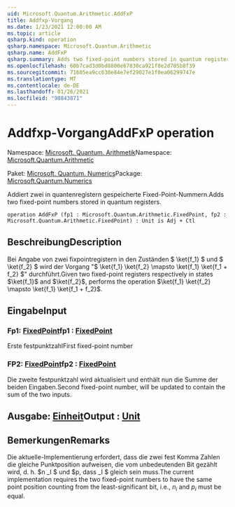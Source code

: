 ```yaml
---
uid: Microsoft.Quantum.Arithmetic.AddFxP
title: Addfxp-Vorgang
ms.date: 1/23/2021 12:00:00 AM
ms.topic: article
qsharp.kind: operation
qsharp.namespace: Microsoft.Quantum.Arithmetic
qsharp.name: AddFxP
qsharp.summary: Adds two fixed-point numbers stored in quantum registers.
ms.openlocfilehash: 60b7cad3d0bd8800e67830ca921f8e2d705b8f39
ms.sourcegitcommit: 71605ea9cc630e84e7ef29027e1f0ea06299747e
ms.translationtype: MT
ms.contentlocale: de-DE
ms.lasthandoff: 01/26/2021
ms.locfileid: "98843871"
---
```

# <a name="addfxp-operation"></a><span data-ttu-id="77e2f-102">Addfxp-Vorgang</span><span class="sxs-lookup"><span data-stu-id="77e2f-102">AddFxP operation</span></span>

<span data-ttu-id="77e2f-103">Namespace: [Microsoft. Quantum. Arithmetik](xref:Microsoft.Quantum.Arithmetic)</span><span class="sxs-lookup"><span data-stu-id="77e2f-103">Namespace: [Microsoft.Quantum.Arithmetic](xref:Microsoft.Quantum.Arithmetic)</span></span>

<span data-ttu-id="77e2f-104">Paket: [Microsoft. Quantum. Numerics](https://nuget.org/packages/Microsoft.Quantum.Numerics)</span><span class="sxs-lookup"><span data-stu-id="77e2f-104">Package: [Microsoft.Quantum.Numerics](https://nuget.org/packages/Microsoft.Quantum.Numerics)</span></span>


<span data-ttu-id="77e2f-105">Addiert zwei in quantenregistern gespeicherte Fixed-Point-Nummern.</span><span class="sxs-lookup"><span data-stu-id="77e2f-105">Adds two fixed-point numbers stored in quantum registers.</span></span>

```qsharp
operation AddFxP (fp1 : Microsoft.Quantum.Arithmetic.FixedPoint, fp2 : Microsoft.Quantum.Arithmetic.FixedPoint) : Unit is Adj + Ctl
```


## <a name="description"></a><span data-ttu-id="77e2f-106">Beschreibung</span><span class="sxs-lookup"><span data-stu-id="77e2f-106">Description</span></span>

<span data-ttu-id="77e2f-107">Bei Angabe von zwei fixpointregistern in den Zuständen $ \ket{f_1} $ und $ \ket{f_2} $ wird der Vorgang "$ \ket{f_1} \ket{f_2} \mapsto \ket{f_1} \ket{f_1 + f_2} $" durchführt.</span><span class="sxs-lookup"><span data-stu-id="77e2f-107">Given two fixed-point registers respectively in states $\ket{f_1}$ and $\ket{f_2}$, performs the operation $\ket{f_1} \ket{f_2} \mapsto \ket{f_1} \ket{f_1 + f_2}$.</span></span>

## <a name="input"></a><span data-ttu-id="77e2f-108">Eingabe</span><span class="sxs-lookup"><span data-stu-id="77e2f-108">Input</span></span>

### <a name="fp1--fixedpoint"></a><span data-ttu-id="77e2f-109">Fp1: [FixedPoint](xref:Microsoft.Quantum.Arithmetic.FixedPoint)</span><span class="sxs-lookup"><span data-stu-id="77e2f-109">fp1 : [FixedPoint](xref:Microsoft.Quantum.Arithmetic.FixedPoint)</span></span>

<span data-ttu-id="77e2f-110">Erste festpunktzahl</span><span class="sxs-lookup"><span data-stu-id="77e2f-110">First fixed-point number</span></span>


### <a name="fp2--fixedpoint"></a><span data-ttu-id="77e2f-111">FP2: [FixedPoint](xref:Microsoft.Quantum.Arithmetic.FixedPoint)</span><span class="sxs-lookup"><span data-stu-id="77e2f-111">fp2 : [FixedPoint](xref:Microsoft.Quantum.Arithmetic.FixedPoint)</span></span>

<span data-ttu-id="77e2f-112">Die zweite festpunktzahl wird aktualisiert und enthält nun die Summe der beiden Eingaben.</span><span class="sxs-lookup"><span data-stu-id="77e2f-112">Second fixed-point number, will be updated to contain the sum of the two inputs.</span></span>



## <a name="output--unit"></a><span data-ttu-id="77e2f-113">Ausgabe: [Einheit](xref:microsoft.quantum.lang-ref.unit)</span><span class="sxs-lookup"><span data-stu-id="77e2f-113">Output : [Unit](xref:microsoft.quantum.lang-ref.unit)</span></span>



## <a name="remarks"></a><span data-ttu-id="77e2f-114">Bemerkungen</span><span class="sxs-lookup"><span data-stu-id="77e2f-114">Remarks</span></span>

<span data-ttu-id="77e2f-115">Die aktuelle-Implementierung erfordert, dass die zwei fest Komma Zahlen die gleiche Punktposition aufweisen, die vom unbedeutenden Bit gezählt wird, d. h. $n _I $ und $p, dass _I $ gleich sein muss.</span><span class="sxs-lookup"><span data-stu-id="77e2f-115">The current implementation requires the two fixed-point numbers to have the same point position counting from the least-significant bit, i.e., $n_i$ and $p_i$ must be equal.</span></span>